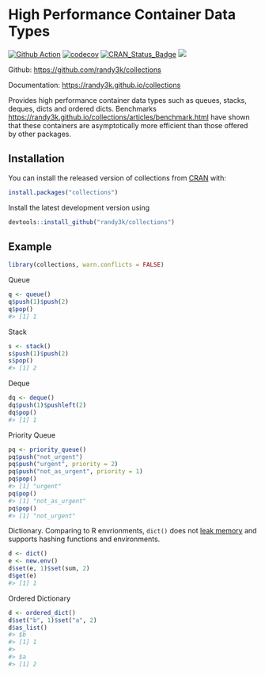 <!-- README.md is generated from README.Rmd. Please edit that file -->

# High Performance Container Data Types

[![Github Action](https://github.com/randy3k/collections/workflows/build/badge.svg?branch=master)](https://github.com/randy3k/collections)
[![codecov](https://codecov.io/gh/randy3k/collections/branch/master/graph/badge.svg)](https://codecov.io/gh/randy3k/collections)
[![CRAN\_Status\_Badge](https://www.r-pkg.org/badges/version/collections)](https://cran.r-project.org/package=collections)
[![](https://cranlogs.r-pkg.org/badges/grand-total/collections)](https://cran.r-project.org/package=collections)

Github: <https://github.com/randy3k/collections>

Documentation: <https://randy3k.github.io/collections>

Provides high performance container data types such
as queues, stacks, deques, dicts and ordered dicts. Benchmarks
<https://randy3k.github.io/collections/articles/benchmark.html> have
shown that these containers are asymptotically more efficient than
those offered by other packages.

## Installation

You can install the released version of collections from [CRAN](https://CRAN.R-project.org) with:

``` r
install.packages("collections")
```

Install the latest development version using

``` r
devtools::install_github("randy3k/collections")
```

## Example

``` r
library(collections, warn.conflicts = FALSE)
```

Queue

``` r
q <- queue()
q$push(1)$push(2)
q$pop()
#> [1] 1
```

Stack

``` r
s <- stack()
s$push(1)$push(2)
s$pop()
#> [1] 2
```

Deque

``` r
dq <- deque()
dq$push(1)$pushleft(2)
dq$pop()
#> [1] 1
```

Priority Queue

``` r
pq <- priority_queue()
pq$push("not_urgent")
pq$push("urgent", priority = 2)
pq$push("not_as_urgent", priority = 1)
pq$pop()
#> [1] "urgent"
pq$pop()
#> [1] "not_as_urgent"
pq$pop()
#> [1] "not_urgent"
```

Dictionary. Comparing to R envrionments, `dict()` does not [leak memory](https://r-lib.github.io/fastmap/#memory-leak-examples) and supports hashing functions and environments.

``` r
d <- dict()
e <- new.env()
d$set(e, 1)$set(sum, 2)
d$get(e)
#> [1] 1
```

Ordered Dictionary

``` r
d <- ordered_dict()
d$set("b", 1)$set("a", 2)
d$as_list()
#> $b
#> [1] 1
#> 
#> $a
#> [1] 2
```
